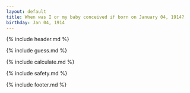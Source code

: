 ```yaml
---
layout: default
title: When was I or my baby conceived if born on January 04, 1914?
birthday: Jan 04, 1914
---
```


{% include header.md %}

{% include guess.md %}

{% include calculate.md %}

{% include safety.md %}

{% include footer.md %}



